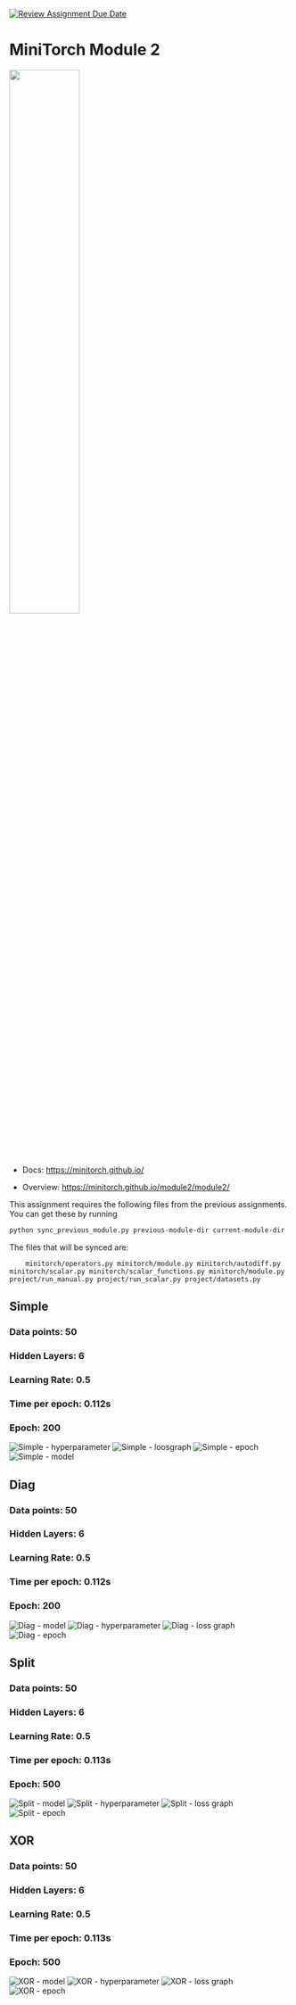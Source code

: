 [![Review Assignment Due Date](https://classroom.github.com/assets/deadline-readme-button-22041afd0340ce965d47ae6ef1cefeee28c7c493a6346c4f15d667ab976d596c.svg)](https://classroom.github.com/a/YFgwt0yY)
# MiniTorch Module 2

<img src="https://minitorch.github.io/minitorch.svg" width="50%">


* Docs: https://minitorch.github.io/

* Overview: https://minitorch.github.io/module2/module2/

This assignment requires the following files from the previous assignments. You can get these by running

```bash
python sync_previous_module.py previous-module-dir current-module-dir
```

The files that will be synced are:

        minitorch/operators.py minitorch/module.py minitorch/autodiff.py minitorch/scalar.py minitorch/scalar_functions.py minitorch/module.py project/run_manual.py project/run_scalar.py project/datasets.py

## Simple
### Data points: 50
### Hidden Layers: 6
### Learning Rate: 0.5
### Time per epoch: 0.112s
### Epoch: 200

![Simple - hyperparameter](<Simple - hyperparameter.png>)
![Simple - loosgraph](<Simple - loosgraph.png>) 
![Simple - epoch](<Simple - epoch.png>) 
![Simple - model](<Simple - model.png>) 

## Diag
### Data points: 50
### Hidden Layers: 6
### Learning Rate: 0.5
### Time per epoch: 0.112s
### Epoch: 200

![Diag - model](<Diag - model.png>) 
![Diag - hyperparameter](<Diag - hyperparameter.png>) 
![Diag - loss graph](<Diag - loss graph.png>) 
![Diag - epoch](<Diag - epoch.png>) 

## Split
### Data points: 50
### Hidden Layers: 6
### Learning Rate: 0.5
### Time per epoch: 0.113s
### Epoch: 500

![Split - model](<Split - model.png>) 
![Split - hyperparameter](<Split - hyperparameter.png>) 
![Split - loss graph](<Split - loss graph.png>) 
![Split - epoch](<Split - epoch.png>) 

## XOR
### Data points: 50
### Hidden Layers: 6
### Learning Rate: 0.5
### Time per epoch: 0.113s
### Epoch: 500

![XOR - model](<XOR - model.png>) 
![XOR - hyperparameter](<XOR - hyperparameter.png>) 
![XOR - loss graph](<XOR - loss graph.png>) 
![XOR - epoch](<XOR - epoch.png>) 
